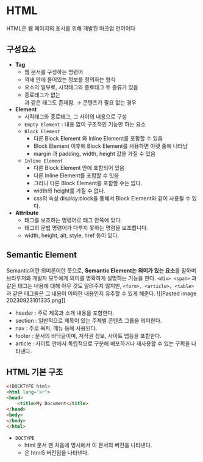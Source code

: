 # HTML
HTML은 웹 페이지의 표시를 위해 개발된 마크업 언어이다
## 구성요소
- **Tag**
    - 웹 문서를 구성하는 명령어
    - 꺽새 안에 들어있는 정보를 정의하는 형식
    - 요소의 일부로, 시작태그와 종료태그 두 종류가 있음
    - 종료태그가 없는 <br /> 과 같은 태그도 존재함. → 콘텐츠가 필요 없는 경우
- **Element**
    - 시작태그와 종료태그, 그 사이의 내용으로 구성
    - `Empty Element` : 내용 없이 구조적인 기능만 하는 요소
    - `Block Element`
        - 다른 Block Element 와 Inline Element를 포함할 수 있음
        - Block Element 이후에 Block Element를 사용하면 아랫 줄에 나타남
        - margin 과 padding, width, height 값을 가질 수 있음
    - `Inline Element`
        - 다른 Block Element 안에 포함되어 있음
        - 다른 Inline Element를 포함할 수 잇음
        - 그러나 다른 Block Element를 포함할 수는 없다.
        - width와 height를 가질 수 없다.
        - css의 속성 display:block을 통해서 Block Element와 같이 사용될 수 있다.
- **Attribute**
    - 태그를 보조하는 명령어로 태그 안쪽에 있다.
    - 태그의 문법 명령어가 다루지 못하는 명령을 보조합니다.
    - width, height, alt, style, href 등이 있다.
## Semantic Element
Semantic이란 의미론이란 뜻으로, **Semantic Element는 의미가 있는 요소**를 말하며 브라우저와 개발자 모두에게 의미를 명확하게 설명하는 기능을 한다.
`<div> <span>` 과 같은 태그는 내용에 대해 아무 것도 알려주지 않지만, `<form>, <article>, <table>` 과 같은 태그들은 그 내용이 어떠한 내용인지 유추할 수 있게 해준다.
![[Pasted image 20230923101335.png]]
- header : 주로 제목과 소개 내용을 포함한다.
- section : 일반적으로 제목이 있는 주제별 콘텐츠 그룹을 의미한다.
- nav : 주로 목차, 메뉴 등에 사용된다.
- footer : 문서의 바닥글이며, 저작권 정보, 사이트 맵등을 포함한다.
- article : 사이트 안에서 독립적으로 구분해 배포하거나 재사용할 수 있는 구획을 나타낸다.

## HTML 기본 구조

```html
<!DOCKTYPE html>
<html lang="kr">
<head>
	<title>My Document</title>
</head>
<body>
</body>
</html>
```

- `DOCTYPE`
    - html 문서 맨 처음에 명시에서 이 문서의 버전을 나타낸다.
    - <!DOCTYPE html> 은 html5 버전임을 나타낸다.

